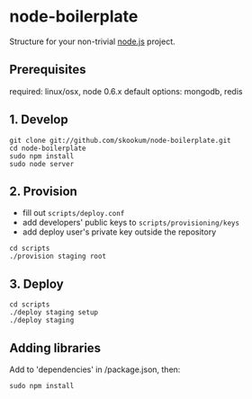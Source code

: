 # node-boilerplate
      
  Structure for your non-trivial [node.js](http://nodejs.org) project.

## Prerequisites

  required: linux/osx, node 0.6.x
  default options: mongodb, redis

## 1. Develop

  ```shell
  git clone git://github.com/skookum/node-boilerplate.git
  cd node-boilerplate
  sudo npm install
  sudo node server
  ```

## 2. Provision

  - fill out `scripts/deploy.conf`
  - add developers' public keys to `scripts/provisioning/keys`
  - add deploy user's private key outside the repository
  
  ```
  cd scripts
  ./provision staging root
  ```

## 3. Deploy

  ```
  cd scripts
  ./deploy staging setup
  ./deploy staging
  ```

## Adding libraries

  Add to 'dependencies' in /package.json, then:
  
  ```shell
  sudo npm install
  ```